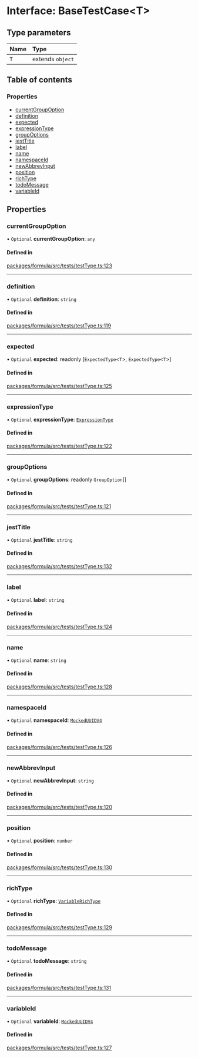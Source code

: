 # Interface: BaseTestCase<T\>

## Type parameters

| Name | Type             |
| :--- | :--------------- |
| `T`  | extends `object` |

## Table of contents

### Properties

- [currentGroupOption](BaseTestCase.md#currentgroupoption)
- [definition](BaseTestCase.md#definition)
- [expected](BaseTestCase.md#expected)
- [expressionType](BaseTestCase.md#expressiontype)
- [groupOptions](BaseTestCase.md#groupoptions)
- [jestTitle](BaseTestCase.md#jesttitle)
- [label](BaseTestCase.md#label)
- [name](BaseTestCase.md#name)
- [namespaceId](BaseTestCase.md#namespaceid)
- [newAbbrevInput](BaseTestCase.md#newabbrevinput)
- [position](BaseTestCase.md#position)
- [richType](BaseTestCase.md#richtype)
- [todoMessage](BaseTestCase.md#todomessage)
- [variableId](BaseTestCase.md#variableid)

## Properties

### <a id="currentgroupoption" name="currentgroupoption"></a> currentGroupOption

• `Optional` **currentGroupOption**: `any`

#### Defined in

[packages/formula/src/tests/testType.ts:123](https://github.com/mashpod/mashcard/blob/main/packages/formula/src/tests/testType.ts#L123)

---

### <a id="definition" name="definition"></a> definition

• `Optional` **definition**: `string`

#### Defined in

[packages/formula/src/tests/testType.ts:119](https://github.com/mashpod/mashcard/blob/main/packages/formula/src/tests/testType.ts#L119)

---

### <a id="expected" name="expected"></a> expected

• `Optional` **expected**: readonly [`ExpectedType`<`T`\>, `ExpectedType`<`T`\>]

#### Defined in

[packages/formula/src/tests/testType.ts:125](https://github.com/mashpod/mashcard/blob/main/packages/formula/src/tests/testType.ts#L125)

---

### <a id="expressiontype" name="expressiontype"></a> expressionType

• `Optional` **expressionType**: [`ExpressionType`](../README.md#expressiontype)

#### Defined in

[packages/formula/src/tests/testType.ts:122](https://github.com/mashpod/mashcard/blob/main/packages/formula/src/tests/testType.ts#L122)

---

### <a id="groupoptions" name="groupoptions"></a> groupOptions

• `Optional` **groupOptions**: readonly `GroupOption`[]

#### Defined in

[packages/formula/src/tests/testType.ts:121](https://github.com/mashpod/mashcard/blob/main/packages/formula/src/tests/testType.ts#L121)

---

### <a id="jesttitle" name="jesttitle"></a> jestTitle

• `Optional` **jestTitle**: `string`

#### Defined in

[packages/formula/src/tests/testType.ts:132](https://github.com/mashpod/mashcard/blob/main/packages/formula/src/tests/testType.ts#L132)

---

### <a id="label" name="label"></a> label

• `Optional` **label**: `string`

#### Defined in

[packages/formula/src/tests/testType.ts:124](https://github.com/mashpod/mashcard/blob/main/packages/formula/src/tests/testType.ts#L124)

---

### <a id="name" name="name"></a> name

• `Optional` **name**: `string`

#### Defined in

[packages/formula/src/tests/testType.ts:128](https://github.com/mashpod/mashcard/blob/main/packages/formula/src/tests/testType.ts#L128)

---

### <a id="namespaceid" name="namespaceid"></a> namespaceId

• `Optional` **namespaceId**: [`MockedUUIDV4`](../README.md#mockeduuidv4)

#### Defined in

[packages/formula/src/tests/testType.ts:126](https://github.com/mashpod/mashcard/blob/main/packages/formula/src/tests/testType.ts#L126)

---

### <a id="newabbrevinput" name="newabbrevinput"></a> newAbbrevInput

• `Optional` **newAbbrevInput**: `string`

#### Defined in

[packages/formula/src/tests/testType.ts:120](https://github.com/mashpod/mashcard/blob/main/packages/formula/src/tests/testType.ts#L120)

---

### <a id="position" name="position"></a> position

• `Optional` **position**: `number`

#### Defined in

[packages/formula/src/tests/testType.ts:130](https://github.com/mashpod/mashcard/blob/main/packages/formula/src/tests/testType.ts#L130)

---

### <a id="richtype" name="richtype"></a> richType

• `Optional` **richType**: [`VariableRichType`](../README.md#variablerichtype)

#### Defined in

[packages/formula/src/tests/testType.ts:129](https://github.com/mashpod/mashcard/blob/main/packages/formula/src/tests/testType.ts#L129)

---

### <a id="todomessage" name="todomessage"></a> todoMessage

• `Optional` **todoMessage**: `string`

#### Defined in

[packages/formula/src/tests/testType.ts:131](https://github.com/mashpod/mashcard/blob/main/packages/formula/src/tests/testType.ts#L131)

---

### <a id="variableid" name="variableid"></a> variableId

• `Optional` **variableId**: [`MockedUUIDV4`](../README.md#mockeduuidv4)

#### Defined in

[packages/formula/src/tests/testType.ts:127](https://github.com/mashpod/mashcard/blob/main/packages/formula/src/tests/testType.ts#L127)
